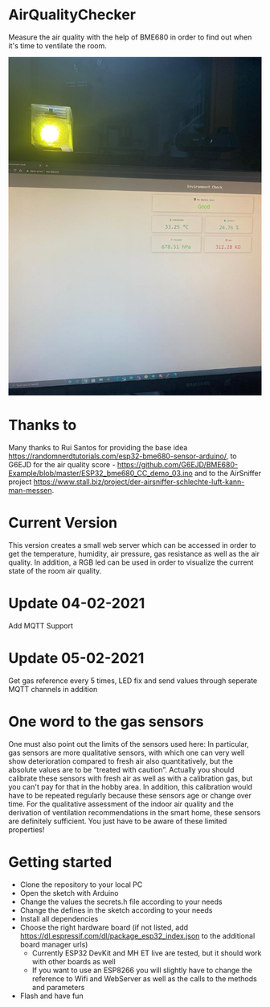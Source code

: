 # AirQualityChecker
Measure the air quality with the help of BME680 in order to find out when it's time to ventilate the room.

![Good](good.jpeg)

# Thanks to
Many thanks to Rui Santos for providing the base idea https://randomnerdtutorials.com/esp32-bme680-sensor-arduino/, to G6EJD for the air quality score - https://github.com/G6EJD/BME680-Example/blob/master/ESP32_bme680_CC_demo_03.ino and to the AirSniffer project https://www.stall.biz/project/der-airsniffer-schlechte-luft-kann-man-messen.

# Current Version
This version creates a small web server which can be accessed in order to get the temperature, humidity, air pressure, gas resistance as well as the air quality. In addition, a RGB led can be used in order to visualize the current state of the room air quality.

# Update 04-02-2021
Add MQTT Support

# Update 05-02-2021
Get gas reference every 5 times, LED fix and send values through seperate MQTT channels in addition

# One word to the gas sensors
One must also point out the limits of the sensors used here: In particular, gas sensors are more qualitative sensors, with which one can very well show deterioration compared to fresh air also quantitatively, but the absolute values are to be “treated with caution”. Actually you should calibrate these sensors with fresh air as well as with a calibration gas, but you can't pay for that in the hobby area. In addition, this calibration would have to be repeated regularly because these sensors age or change over time. For the qualitative assessment of the indoor air quality and the derivation of ventilation recommendations in the smart home, these sensors are definitely sufficient. You just have to be aware of these limited properties!

# Getting started
* Clone the repository to your local PC
* Open the sketch with Arduino
* Change the values the secrets.h file according to your needs
* Change the defines in the sketch according to your needs
* Install all dependencies
* Choose the right hardware board (if not listed, add https://dl.espressif.com/dl/package_esp32_index.json to the additional board manager urls)
  * Currently ESP32 DevKit and MH ET live are tested, but it should work with other boards as well
  * If you want to use an ESP8266 you will slightly have to change the reference to Wifi and WebServer as well as the calls to the methods and parameters
* Flash and have fun

